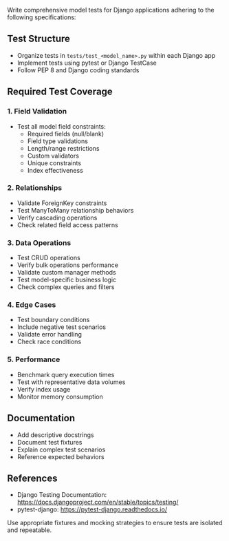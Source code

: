 Write comprehensive model tests for Django applications adhering to the following specifications:

## Test Structure
- Organize tests in `tests/test_<model_name>.py` within each Django app
- Implement tests using pytest or Django TestCase
- Follow PEP 8 and Django coding standards

## Required Test Coverage

### 1. Field Validation
- Test all model field constraints:
  - Required fields (null/blank)
  - Field type validations
  - Length/range restrictions
  - Custom validators
  - Unique constraints
  - Index effectiveness

### 2. Relationships
- Validate ForeignKey constraints
- Test ManyToMany relationship behaviors
- Verify cascading operations
- Check related field access patterns

### 3. Data Operations
- Test CRUD operations
- Verify bulk operations performance
- Validate custom manager methods
- Test model-specific business logic
- Check complex queries and filters

### 4. Edge Cases
- Test boundary conditions
- Include negative test scenarios
- Validate error handling
- Check race conditions

### 5. Performance
- Benchmark query execution times
- Test with representative data volumes
- Verify index usage
- Monitor memory consumption

## Documentation
- Add descriptive docstrings
- Document test fixtures
- Explain complex test scenarios
- Reference expected behaviors

## References
- Django Testing Documentation: https://docs.djangoproject.com/en/stable/topics/testing/
- pytest-django: https://pytest-django.readthedocs.io/

Use appropriate fixtures and mocking strategies to ensure tests are isolated and repeatable.